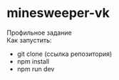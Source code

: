 # minesweeper-vk
Профильное задание<br />
Как запустить: 
- git clone (ccылка репозитория)
- npm install
- npm run dev

